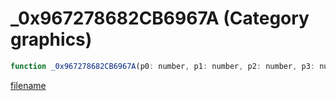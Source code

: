 # _0x967278682CB6967A (Category graphics)

```js
function _0x967278682CB6967A(p0: number, p1: number, p2: number, p3: number): void
```

[filename](_0x967278682CB6967A_m.md ':include')